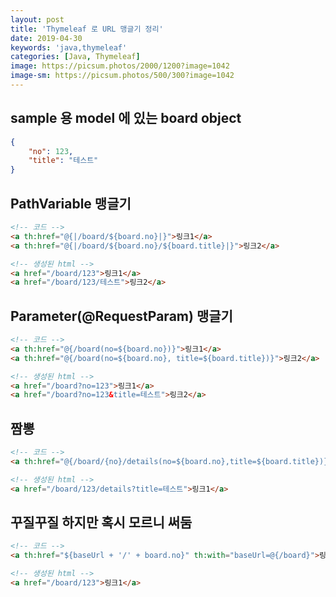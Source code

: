 ```yaml
---
layout: post
title: 'Thymeleaf 로 URL 맹글기 정리'
date: 2019-04-30
keywords: 'java,thymeleaf'
categories: [Java, Thymeleaf]
image: https://picsum.photos/2000/1200?image=1042
image-sm: https://picsum.photos/500/300?image=1042
---
```


## sample 용 model 에 있는 board object

```json
{
    "no": 123,
    "title": "테스트"
}
```

## PathVariable 맹글기

```html
<!-- 코드 -->
<a th:href="@{|/board/${board.no}|}">링크1</a>
<a th:href="@{|/board/${board.no}/${board.title}|}">링크2</a>

<!-- 생성된 html -->
<a href="/board/123">링크1</a>
<a href="/board/123/테스트">링크2</a>
```

<ins class="adsbygoogle"
     style="display:block; text-align:center;"
     data-ad-layout="in-article"
     data-ad-format="fluid"
     data-ad-client="ca-pub-7073298118440059"
     data-ad-slot="8400970402"></ins>

<script>
     (adsbygoogle = window.adsbygoogle || []).push({});
</script>

## Parameter(@RequestParam) 맹글기

```html
<!-- 코드 -->
<a th:href="@{/board(no=${board.no})}">링크1</a>
<a th:href="@{/board(no=${board.no}, title=${board.title})}">링크2</a>

<!-- 생성된 html -->
<a href="/board?no=123">링크1</a>
<a href="/board?no=123&title=테스트">링크2</a>
```

## 짬뽕

```html
<!-- 코드 -->
<a th:href="@{/board/{no}/details(no=${board.no},title=${board.title})}">링크1</a>

<!-- 생성된 html -->
<a href="/board/123/details?title=테스트">링크1</a>
```

## 꾸질꾸질 하지만 혹시 모르니 써둠

```html
<!-- 코드 -->
<a th:href="${baseUrl + '/' + board.no}" th:with="baseUrl=@{/board}">링크1</a>

<!-- 생성된 html -->
<a href="/board/123">링크1</a>
```
